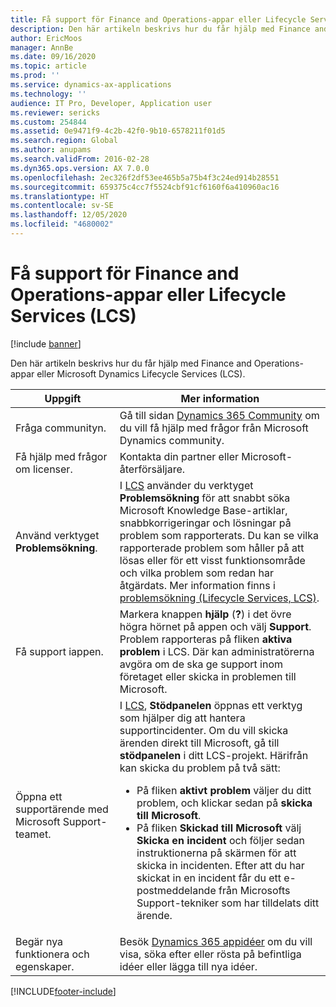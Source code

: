 ```yaml
---
title: Få support för Finance and Operations-appar eller Lifecycle Services (LCS)
description: Den här artikeln beskrivs hur du får hjälp med Finance and Operations-appar eller Microsoft Dynamics Lifecycle Services (LCS).
author: EricMoos
manager: AnnBe
ms.date: 09/16/2020
ms.topic: article
ms.prod: ''
ms.service: dynamics-ax-applications
ms.technology: ''
audience: IT Pro, Developer, Application user
ms.reviewer: sericks
ms.custom: 254844
ms.assetid: 0e9471f9-4c2b-42f0-9b10-6578211f01d5
ms.search.region: Global
ms.author: anupams
ms.search.validFrom: 2016-02-28
ms.dyn365.ops.version: AX 7.0.0
ms.openlocfilehash: 2ec326f2df53ee465b5a75b4f3c24ed914b28551
ms.sourcegitcommit: 659375c4cc7f5524cbf91cf6160f6a410960ac16
ms.translationtype: HT
ms.contentlocale: sv-SE
ms.lasthandoff: 12/05/2020
ms.locfileid: "4680002"
---
```

# <a name="get-support-for-finance-and-operations-apps-or-lifecycle-services-lcs"></a>Få support för Finance and Operations-appar eller Lifecycle Services (LCS)

[!include [banner](../includes/banner.md)]

Den här artikeln beskrivs hur du får hjälp med Finance and Operations-appar eller Microsoft Dynamics Lifecycle Services (LCS). 

<table>
<thead>
<tr>
<th>Uppgift</th>
<th>Mer information</th>
</tr>
</thead>
<tbody>
<tr>
<td>Fråga communityn.</td>
<td>Gå till sidan <a href="https://community.dynamics.com/">Dynamics 365 Community</a> om du vill få hjälp med frågor från Microsoft Dynamics community.</td>
</tr>
<tr>
<td>Få hjälp med frågor om licenser.</td>
<td>Kontakta din partner eller Microsoft-återförsäljare.</td>
</tr>
<tr>
<td>Använd verktyget <strong>Problemsökning</strong>.</td>
<td>I <a href="https://lcs.dynamics.com/">LCS</a> använder du verktyget <strong>Problemsökning</strong> för att snabbt söka Microsoft Knowledge Base-artiklar, snabbkorrigeringar och lösningar på problem som rapporterats. Du kan se vilka rapporterade problem som håller på att lösas eller för ett visst funktionsområde och vilka problem som redan har åtgärdats. Mer information finns i <a href="issue-search-lcs.md">problemsökning (Lifecycle Services, LCS)</a>.</td>
</tr>
<tr>
<td>Få support iappen.</td>
<td>Markera knappen <strong>hjälp</strong> (<strong>?</strong>) i det övre högra hörnet på appen och välj <strong>Support</strong>. Problem rapporteras på fliken <strong>aktiva problem</strong> i LCS. Där kan administratörerna avgöra om de ska ge support inom företaget eller skicka in problemen till Microsoft.</td>
</tr>
<tr>
<td>Öppna ett supportärende med Microsoft Support-teamet.</td>
<td>I <a href="https://lcs.dynamics.com/">LCS</a>, <strong>Stödpanelen</strong> öppnas ett verktyg som hjälper dig att hantera supportincidenter. Om du vill skicka ärenden direkt till Microsoft, gå till <strong>stödpanelen</strong> i ditt LCS-projekt. Härifrån kan skicka du problem på två sätt:
<ul>
<li>På fliken <strong>aktivt problem</strong> väljer du ditt problem, och klickar sedan på <strong>skicka till Microsoft</strong>.</li>
<li>På fliken <strong>Skickad till Microsoft</strong> välj <strong>Skicka en incident</strong> och följer sedan instruktionerna på skärmen för att skicka in incidenten. Efter att du har skickat in en incident får du ett e-postmeddelande från Microsofts Support-tekniker som har tilldelats ditt ärende.</li>
</ul>
</td>
</tr>
<tr>
<td>Begär nya funktionera och egenskaper.</td>
<td>Besök <a href="https://experience.dynamics.com/ideas/">Dynamics 365 appidéer</a> om du vill visa, söka efter eller rösta på befintliga idéer eller lägga till nya idéer.</td>
</tr>
</tbody>
</table>


[!INCLUDE[footer-include](../../../includes/footer-banner.md)]